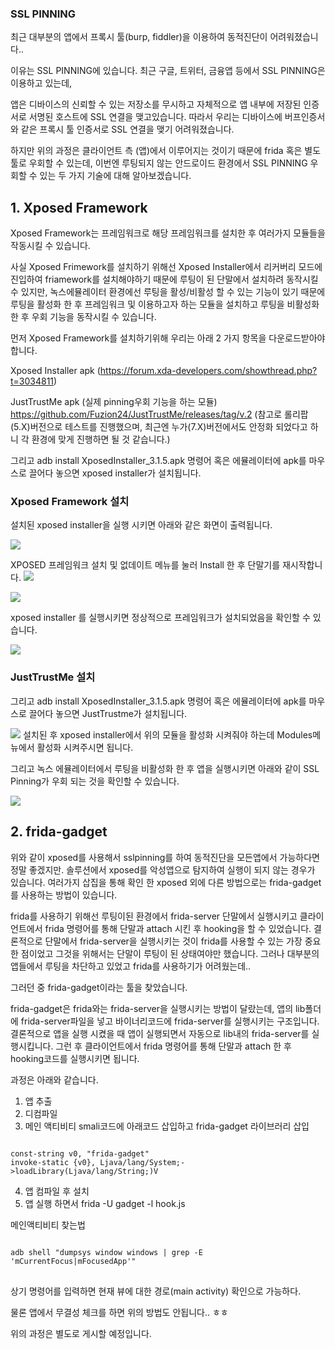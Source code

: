 ### SSL PINNING 
최근 대부분의 앱에서 프록시 툴(burp, fiddler)을 이용하여 동적진단이 어려워졌습니다..

이유는 SSL PINNING에 있습니다. 최근 구글, 트위터, 금융앱 등에서 SSL PINNING은 이용하고 있는데,

앱은 디바이스의 신뢰할 수 있는 저장소를 무시하고 자체적으로 앱 내부에 저장된 인증서로 서명된 호스트에 SSL 연결을 맺고있습니다. 따라서 우리는 디바이스에 버프인증서와 같은 프록시 툴 인증서로 SSL 연결을 맺기 어려워졌습니다.

하지만 위의 과정은 클라이언트 측 (앱)에서 이루어지는 것이기 때문에 frida 혹은 별도 툴로 우회할 수 있는데, 이번엔 루팅되지 않는 안드로이드 환경에서 SSL PINNING 우회할 수 있는 두 가지 기술에 대해 알아보겠습니다.

## 1. Xposed Framework
Xposed Framework는 프레임워크로 해당 프레임워크를 설치한 후 여러가지 모듈들을 작동시킬 수 있습니다.

사실 Xposed Frimework를 설치하기 위해선 Xposed Installer에서 리커버리 모드에 진입하여 friamework를 설치해야하기 때문에 루팅이 된 단말에서 설치하려 동작시킬 수 있지만, 녹스에뮬레이터 환경에선 루팅을 활성/비활성 할 수 있는 기능이 있기 때문에 루팅을 활성화 한 후 프레임워크 및 이용하고자 하는 모듈을 설치하고 루팅을 비활성화 한 후 우회 기능을 동작시킬 수 있습니다. 
  
먼저 Xposed Framework를 설치하기위해 우리는 아래 2 가지 항목을 다운로드받아야합니다.

Xposed Installer apk (https://forum.xda-developers.com/showthread.php?t=3034811)

JustTrustMe apk (실제 pinning우회 기능을 하는 모듈) https://github.com/Fuzion24/JustTrustMe/releases/tag/v.2
(참고로 롤리팝(5.X)버전으로 테스트를 진행했으며, 최근엔 누가(7.X)버전에서도 안정화 되었다고 하니 각 환경에 맞게 진행하면 될 것 같습니다.)


그리고 adb install XposedInstaller_3.1.5.apk 명령어 혹은 에뮬레이터에 apk를 마우스로 끌어다 놓으면 xposed installer가 설치됩니다.

### Xposed Framework 설치

설치된 xposed installer을 실행 시키면 아래와 같은 화면이 출력됩니다.

<img src="./before_xposed.png">

XPOSED 프레임워크 설치 및 없데이트 메뉴를 눌러 Install 한 후 단말기를 재시작합니다.
<img src="./xposed_install1.png">

<img src="./xposed_install2.png">

xposed installer 를 실행시키면 정상적으로 프레임워크가 설치되었음을 확인할 수 있습니다.

<img src="./xposed_install3.png">

### JustTrustMe 설치

그리고 adb install XposedInstaller_3.1.5.apk 명령어 혹은 에뮬레이터에 apk를 마우스로 끌어다 놓으면 JustTrustme가 설치됩니다.

<img src="./justtrustme.png">
설치된 후 xposed installer에서 위의 모듈을 활성화 시켜줘야 하는데 Modules메뉴에서 활성화 시켜주시면 됩니다.

그리고 녹스 에뮬레이터에서 루팅을 비활성화 한 후 앱을 실행시키면 아래와 같이 SSL Pinning가 우회 되는 것을 확인할 수 있습니다.

<img src="./pinningbypass1.PNG">

## 2. frida-gadget
위와 같이 xposed를 사용해서 sslpinning를 하여 동적진단을 모든앱에서 가능하다면 정말 좋겠지만.
솔루션에서 xposed를 악성앱으로 탐지하여 실행이 되지 않는 경우가 있습니다.
여러가지 삽집을 통해 확인 한 xposed 외에 다른 방법으로는 frida-gadget를 사용하는 방법이 있습니다.

frida를 사용하기 위해선 루팅이된 환경에서 frida-server 단말에서 실행시키고 클라이언트에서 frida 명령어를 통해 단말과 attach 시킨 후 hooking을 할 수 있었습니다.
결론적으로 단말에서 frida-server을 실행시키는 것이 frida를 사용할 수 있는 가장 중요한 점이었고 그것을 위해서는 단말이 루팅이 된 상태여야만 했습니다. 그러나 대부분의 앱들에서 루팅을 차단하고 있었고 frida를 사용하기가 어려웠는데..

그러던 중 frida-gadget이라는 툴을 찾았습니다.

frida-gadget은 frida와는 frida-server을 실행시키는 방법이 달랐는데,
앱의 lib폴더에 frida-server파일을 넣고 바이너리코드에 frida-server를 실행시키는 구조입니다.
결론적으로 앱을 실행 시켰을 때 앱이 실행되면서 자동으로 lib내의 frida-server를 실행시킵니다.
그런 후 클라이언트에서 frida 명령어를 통해 단말과 attach 한 후 hooking코드를 실행시키면 됩니다.

과정은 아래와 같습니다.

1. 앱 추출
2. 디컴파일
3. 메인 액티비티 smali코드에 아래코드 삽입하고 frida-gadget 라이브러리 삽입

<pre><code>
const-string v0, "frida-gadget"
invoke-static {v0}, Ljava/lang/System;->loadLibrary(Ljava/lang/String;)V 
</code></pre>

4. 앱 컴파일 후 설치
5. 앱 실행 하면서  frida -U gadget -l hook.js

메인액티비티 찾는법
<pre>
<code>
adb shell "dumpsys window windows | grep -E 'mCurrentFocus|mFocusedApp'"
</code>
</pre>

상기 명령어를 입력하면 현재 뷰에 대한 경로(main activity) 확인으로 가능하다.  

물론 앱에서 무결성 체크를 하면 위의 방법도 안됩니다.. ㅎㅎ

위의 과정은 별도로 게시할 예정입니다.

